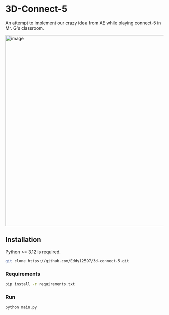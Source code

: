 # 3D-Connect-5

An attempt to implement our crazy idea from AE while playing connect-5 in Mr. G's classroom.

<img width="1044" height="608" alt="image" src="https://github.com/user-attachments/assets/1dbaf190-1ba8-45df-a39d-d15e257c128c" />


## Installation

Python >= 3.12 is required.

```bash
git clone https://github.com/Eddy12597/3d-connect-5.git
```

### Requirements

```bash
pip install -r requirements.txt
```

### Run

```bash
python main.py
```
